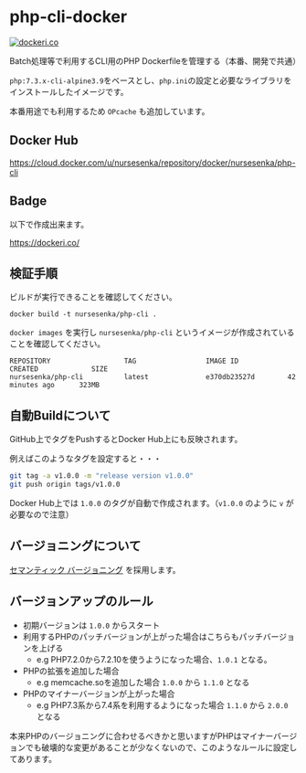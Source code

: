 # php-cli-docker
[![dockeri.co](https://dockeri.co/image/nursesenka/php-cli)](https://hub.docker.com/r/nursesenka/php-cli)

Batch処理等で利用するCLI用のPHP Dockerfileを管理する（本番、開発で共通）

`php:7.3.x-cli-alpine3.9`をベースとし、`php.ini`の設定と必要なライブラリをインストールしたイメージです。

本番用途でも利用するため `OPcache` も追加しています。

## Docker Hub

https://cloud.docker.com/u/nursesenka/repository/docker/nursesenka/php-cli

## Badge
以下で作成出来ます。

https://dockeri.co/

## 検証手順

ビルドが実行できることを確認してください。

```
docker build -t nursesenka/php-cli .
```

`docker images` を実行し `nursesenka/php-cli` というイメージが作成されていることを確認してください。

```
REPOSITORY                  TAG                 IMAGE ID            CREATED             SIZE
nursesenka/php-cli          latest              e370db23527d        42 minutes ago      323MB
```

## 自動Buildについて

GitHub上でタグをPushするとDocker Hub上にも反映されます。

例えばこのようなタグを設定すると・・・

```bash
git tag -a v1.0.0 -m "release version v1.0.0"
git push origin tags/v1.0.0
```

Docker Hub上では `1.0.0` のタグが自動で作成されます。（`v1.0.0` のように `v` が必要なので注意）

## バージョニングについて

[セマンティック バージョニング](https://semver.org/lang/ja/) を採用します。

## バージョンアップのルール

- 初期バージョンは `1.0.0` からスタート
- 利用するPHPのパッチバージョンが上がった場合はこちらもパッチバージョンを上げる
  - e.g PHP7.2.0から7.2.10を使うようになった場合、`1.0.1` となる。
- PHPの拡張を追加した場合
  - e.g memcache.soを追加した場合 `1.0.0` から `1.1.0` となる
- PHPのマイナーバージョンが上がった場合
  - e.g PHP7.3系から7.4系を利用するようになった場合 `1.1.0` から `2.0.0` となる

本来PHPのバージョニングに合わせるべきかと思いますがPHPはマイナーバージョンでも破壊的な変更があることが少なくないので、このようなルールに設定してあります。
